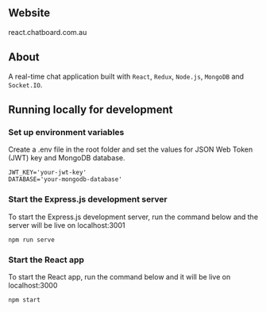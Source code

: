 ## Website

react.chatboard.com.au

## About

A real-time chat application built with `React`, `Redux`, `Node.js`, `MongoDB` and `Socket.IO`.

## Running locally for development

### Set up environment variables

Create a .env file in the root folder and set the values for JSON Web Token (JWT) key and MongoDB database.

```
JWT_KEY='your-jwt-key'
DATABASE='your-mongodb-database'
```

### Start the Express.js development server

To start the Express.js development server, run the command below and the server will be live on localhost:3001

```
npm run serve
```

### Start the React app

To start the React app, run the command below and it will be live on localhost:3000

```
npm start
```



